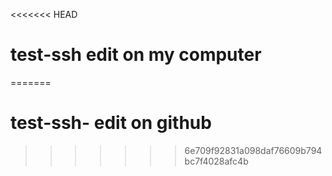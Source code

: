 <<<<<<< HEAD
# test-ssh edit on my computer
=======
# test-ssh- edit on github
>>>>>>> 6e709f92831a098daf76609b794bc7f4028afc4b

